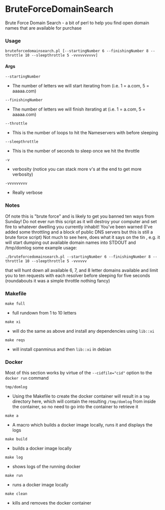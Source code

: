 BruteForceDomainSearch
======================

Brute Force Domain Search - a bit of perl to help you find open domain
names that are available for purchase

### Usage

`bruteforcedomainsearch.pl [--startingNumber 6 --finishingNumber 8 --throttle 10 --sleepthrottle 5 -vvvvvvvvvv]`

#### Args

`--startingNumber`

* The number of letters we will start iterating from (i.e. 1 = a.com, 5 = aaaaa.com)

`--finishingNumber`

* The number of letters we will finish iterating at (i.e. 1 = a.com, 5 = aaaaa.com)

`--throttle`

* This is the number of loops to hit the Nameservers with before sleeping

`--sleepthrottle`

* This is the number of seconds to sleep once we hit the throttle

`-v`

* verbosity (notice you can stack more v's at the end to get more verbosity)

`-vvvvvvvvv`

* Really verbose

### Notes

Of note this is "brute force" and is likely to get you banned ten ways from Sunday!  Do not ever run this script as it will destroy your computer and set fire to whatever dwelling you currently inhabit!
You've been warned (I've added some throttling and a block of public DNS servers but this is still a brute force script)
Not much to see here, does what it says on the tin , e.g.
it will start dumping out available domain names into STDOUT and /tmp/domlog
some example usage:

`./bruteforcedomainsearch.pl --startingNumber 6 --finishingNumber 8 --throttle 10 --sleepthrottle 5 -vvvvvv`

that will hunt down all available 6, 7, and 8 letter domains available and limit you to ten requests with each resolver before sleeping for five seconds  (roundabouts it was a simple throttle nothing fancy)

### Makefile

`make full`

* full rundown from 1 to 10 letters

`make xi`

* will do the same as above and install any dependencies using `lib::xi`

`make reqs`

* will install cpanminus and then `lib::xi` in debian

### Docker

Most of this section works by virtue of the `--cidfile="cid"` option to
the `docker run` command

`tmp/domlog`

* Using the Makefile to create the docker container will result in a `tmp` directory here, which will contain the resulting `/tmp/domlog` from inside the container, so no need to go into the container to retrieve it

`make a`

* A macro which builds a docker image locally, runs it and displays the logs

`make build`

* builds a docker image locally

`make log`

* shows logs of the running docker

`make run`

* runs a docker image locally

`make clean`

* kills and removes the docker container
